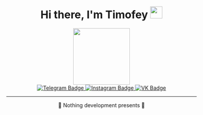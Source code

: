 <div id="header" align="center">
  
  <h1 align="center">Hi there, I'm Timofey
    <img src="https://github.com/blackcater/blackcater/raw/main/images/Hi.gif" height="32"/>
  </h1>
  
  <img src="https://i.giphy.com/media/v1.Y2lkPTc5MGI3NjExdGRsN3FzbzgwbjBubGZmdHZpdnQ0aW9sZWkzdG16Mng0OGhzbDJpMSZlcD12MV9pbnRlcm5hbF9naWZfYnlfaWQmY3Q9Zw/CuuSHzuc0O166MRfjt/giphy.gif" width="150"/>

  <div id="badges">
    <a href="https://t.me/euronymous_ts">
      <img src="https://img.shields.io/badge/Telegram-blue?logo=telegram&logoColor=white" alt="Telegram Badge"/>
    </a>
    <a href="https://www.instagram.com/fatal_1703?igsh=cGl2dHhoYmxteGJz&utm_source=qr">
      <img src="https://img.shields.io/badge/Instagram-red?logo=instagram&logoColor=white" alt="Instagram Badge"/>
    </a>
    <a href="https://vk.com/fatal999">
      <img src="https://img.shields.io/badge/VKontakte-blue?logo=vk&logoColor=white" alt="VK Badge"/>
    </a>
  </div>
  
  <img src="https://komarev.com/ghpvc/?username=your-github-fatal999&style=flat-square&color=blue" alt=""/>
    
</div>

---

<p align="center">🥇 Nothing development presents 🥇</p>
